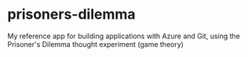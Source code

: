# prisoners-dilemma
My reference app for building applications with Azure and Git, using the Prisoner's Dilemma thought experiment (game theory)
